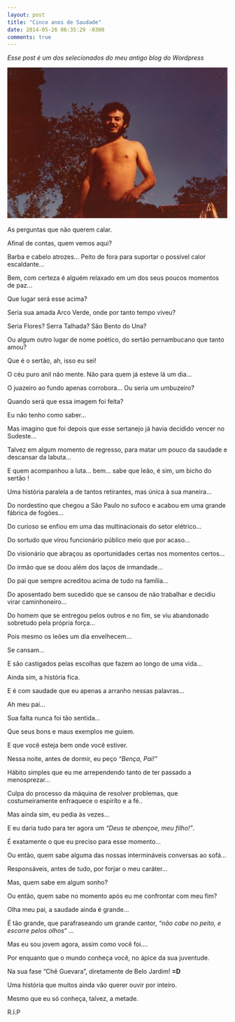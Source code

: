 ```yaml
---
layout: post
title: "Cinco anos de Saudade"
date: 2014-05-26 06:35:29 -0300
comments: true
---
```


_Esse post é um dos selecionados do meu antigo blog do Wordpress_

![Pai](/img/pai.jpg)

As perguntas que não querem calar.

Afinal de contas, quem vemos aqui?

Barba e cabelo atrozes… Peito de fora para suportar o possível calor escaldante…

Bem, com certeza é alguém relaxado em um dos seus poucos momentos de paz…

Que lugar será esse acima?

Seria sua amada Arco Verde, onde por tanto tempo viveu?

Seria Flores? Serra Talhada? São Bento do Una?

Ou algum outro lugar de nome poético, do sertão pernambucano que tanto amou?

Que é o sertão, ah, isso eu sei!

O céu puro anil não mente. Não para quem já esteve lá um dia…

O juazeiro ao fundo apenas corrobora… Ou seria um umbuzeiro?

Quando será que essa imagem foi feita?

Eu não tenho como saber…

Mas imagino que foi depois que esse sertanejo já havia decidido vencer no Sudeste…

Talvez em algum momento de regresso, para matar um pouco da saudade e descansar da labuta…

E quem acompanhou a luta… bem… sabe que leão, é sim, um bicho do sertão !

Uma história paralela a de tantos retirantes, mas única à sua maneira…

Do nordestino que chegou a São Paulo no sufoco e acabou em uma grande fábrica de fogões…

Do curioso se enfiou em uma das multinacionais do setor elétrico…

Do sortudo que virou funcionário público meio que por acaso…

Do visionário que abraçou as oportunidades certas nos momentos certos…

Do irmão que se doou além dos laços de irmandade…

Do pai que sempre acreditou acima de tudo na família…

Do aposentado bem sucedido que se cansou de não trabalhar e decidiu virar caminhoneiro…

Do homem que se entregou pelos outros e no fim, se viu abandonado sobretudo pela própria força…

Pois mesmo os leões um dia envelhecem…

Se cansam…

E são castigados pelas escolhas que fazem ao longo de uma vida…

Ainda sim, a história fica.

E é com saudade que eu apenas a arranho nessas palavras…

Ah meu pai…

Sua falta nunca foi tão sentida…

Que seus bons e maus exemplos me guiem.

E que você esteja bem onde você estiver.

Nessa noite, antes de dormir, eu peço _“Bença, Pai!”_

Hábito simples que eu me arrependendo tanto de ter passado a menosprezar…

Culpa do processo da máquina de resolver problemas, que costumeiramente enfraquece o espiríto e a fé..

Mas ainda sim, eu pedia às vezes…

E eu daria tudo para ter agora um _“Deus te abençoe, meu filho!”_.

É exatamente o que eu preciso para esse momento…

Ou então, quem sabe alguma das nossas intermináveis conversas ao sofá…

Responsáveis, antes de tudo, por forjar o meu caráter…

Mas, quem sabe em algum sonho?

Ou então, quem sabe no momento após eu me confrontar com meu fim?

Olha meu pai, a saudade ainda é grande…

É tão grande, que parafraseando um grande cantor, _“não cabe no peito, e escorre pelos olhos“_ …

Mas eu sou jovem agora, assim como você foi....

Por enquanto que o mundo conheça você, no ápice da sua juventude.

Na sua fase “Chê Guevara”, diretamente de Belo Jardim! **=D**

Uma história que muitos ainda vão querer ouvir por inteiro.

Mesmo que eu só conheça, talvez, a metade.

R.I.P
